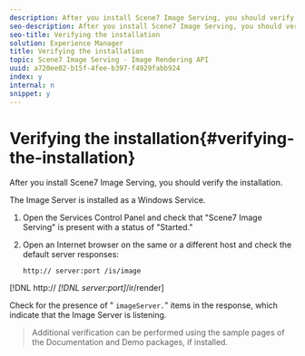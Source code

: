 ```yaml
---
description: After you install Scene7 Image Serving, you should verify the installation.
seo-description: After you install Scene7 Image Serving, you should verify the installation.
seo-title: Verifying the installation
solution: Experience Manager
title: Verifying the installation
topic: Scene7 Image Serving - Image Rendering API
uuid: a720ee02-b15f-4fee-b397-f4929fabb924
index: y
internal: n
snippet: y
---
```


# Verifying the installation{#verifying-the-installation}

After you install Scene7 Image Serving, you should verify the installation.

 The Image Server is installed as a Windows Service. 

1. Open the Services Control Panel and check that "Scene7 Image Serving" is present with a status of "Started."
1. Open an Internet browser on the same or a different host and check the default server responses:

   `http:// server:port /is/image`

[!DNL  http:// *[!DNL server:port]*/ir/render]

   Check for the presence of " `imageServer.`" items in the response, which indicate that the Image Server is listening. 
>Additional verification can be performed using the sample pages of the Documentation and Demo packages, if installed. 

